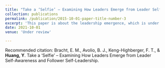 ```yaml
---
title: "Take a ‘Selfie’ – Examining How Leaders Emerge from Leader Self-Awareness and Follower Self-Leadership"
collection: publications
permalink: /publication/2015-10-01-paper-title-number-3
excerpt: 'This paper is about the leadership emergence, which is under review.'
date: 2021-10-01
venue: 'Under review'

---
```

Recommended citation: Bracht, E. M., Avolio, B. J., Keng-Highberger, F. T., & **Huang, Y**. Take a ‘Selfie’ – Examining How Leaders Emerge from Leader Self-Awareness and Follower Self-Leadership. 